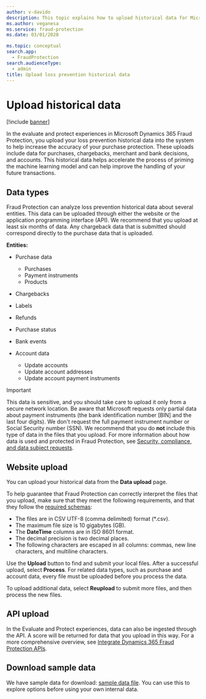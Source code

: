 ```yaml
---
author: v-davido
description: This topic explains how to upload historical data for Microsoft Dynamics 365 Fraud Protection.
ms.author: veganesa 
ms.service: fraud-protection
ms.date: 03/01/2020

ms.topic: conceptual
search.app: 
  - FraudProtection
search.audienceType:
  - admin
title: Upload loss prevention historical data
---
```


# Upload historical data

[!include [banner](includes/preview-banner.md)]

In the evaluate and protect experiences in Microsoft Dynamics 365 Fraud Protection, you upload your loss prevention historical data into the system to help increase the accuracy of your purchase protection. These uploads include data for purchases, chargebacks, merchant and bank decisions, and accounts. This historical data helps accelerate the process of priming the machine learning model and can help improve the handling of your future transactions.

## Data types

Fraud Protection can analyze loss prevention historical data about several entities. This data can be uploaded through either the website or the application programming interface (API). We recommend that you upload at least six months of data. Any chargeback data that is submitted should correspond directly to the purchase data that is uploaded.

**Entities:**

- Purchase data

    - Purchases
    - Payment instruments
    - Products

- Chargebacks
- Labels
- Refunds
- Purchase status
- Bank events
- Account data

    - Update accounts
    - Update account addresses
    - Update account payment instruments

> [!IMPORTANT]
> This data is sensitive, and you should take care to upload it only from a secure network location. Be aware that Microsoft requests only partial data about payment instruments (the bank identification number \[BIN\] and the last four digits). We don't request the full payment instrument number or Social Security number (SSN). We recommend that you do **not** include this type of data in the files that you upload. For more information about how data is used and protected in Fraud Protection, see [Security, compliance, and data subject requests](security-compliance.md).

## Website upload

You can upload your historical data from the **Data upload** page.

To help guarantee that Fraud Protection can correctly interpret the files that you upload, make sure that they meet the following requirements, and that they follow the [required schemas](schema.md):

- The files are in CSV UTF-8 (comma delimited) format (\*.csv).
- The maximum file size is 10 gigabytes (GB).
- The **DateTime** columns are in ISO 8601 format.
- The decimal precision is two decimal places.
- The following characters are escaped in all columns: commas, new line characters, and multiline characters.

Use the **Upload** button to find and submit your local files. After a successful upload, select **Process**. For related data types, such as purchase and account data, every file must be uploaded before you process the data.

To upload additional data, select **Reupload** to submit more files, and then process the new files.

## API upload

In the Evaluate and Protect experiences, data can also be ingested through the API. A score will be returned for data that you upload in this way. For a more comprehensive overview, see [Integrate Dynamics 365 Fraud Protection APIs](integrate-real-time-api.md).

## Download sample data
We have sample data for download: [sample data file](https://download.microsoft.com/download/c/6/a/c6a37f61-1d4c-4357-8b3c-0a6d78bcb3a1/DFP_External_Sample_Data.zip). You can use this to explore options before using your own internal data. 
